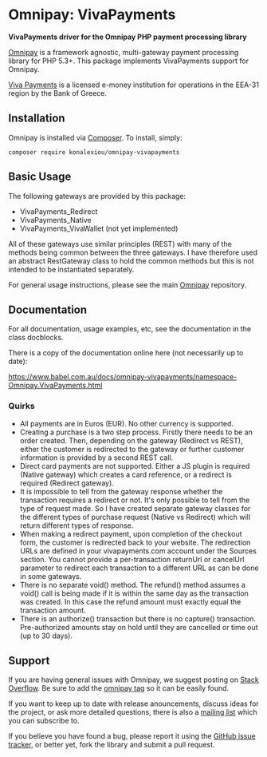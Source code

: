 # Omnipay: VivaPayments

**VivaPayments driver for the Omnipay PHP payment processing library**

[Omnipay](https://github.com/omnipay/omnipay) is a framework agnostic, multi-gateway payment
processing library for PHP 5.3+. This package implements VivaPayments support for Omnipay.

[Viva Payments](https://www.vivawallet.com/en-us/company) is a licensed e-money institution
for operations in the EEA-31 region by the Bank of Greece.

## Installation

Omnipay is installed via [Composer](http://getcomposer.org/). To install, simply:

```
composer require konalexiou/omnipay-vivapayments

```

## Basic Usage

The following gateways are provided by this package:

* VivaPayments_Redirect
* VivaPayments_Native
* VivaPayments_VivaWallet (not yet implemented)

All of these gateways use similar principles (REST) with many of the methods being common between
the three gateways.  I have therefore used an abstract RestGateway class to hold the common methods
but this is not intended to be instantiated separately.

For general usage instructions, please see the main [Omnipay](https://github.com/omnipay/omnipay)
repository.

## Documentation

For all documentation, usage examples, etc, see the documentation in the class
docblocks.

There is a copy of the documentation online here (not necessarily up to date):

https://www.babel.com.au/docs/omnipay-vivapayments/namespace-Omnipay.VivaPayments.html

### Quirks

* All payments are in Euros (EUR). No other currency is supported.
* Creating a purchase is a two step process.  Firstly there needs to be
  an order created.  Then, depending on the gateway (Redirect vs REST),
  either the customer is redirected to the gateway or further customer
  information is provided by a second REST call.
* Direct card payments are not supported.  Either a JS plugin is required
  (Native gateway) which creates a card reference, or a redirect is required
  (Redirect gateway).
* It is impossible to tell from the gateway response whether the transaction
  requires a redirect or not.  It's only possible to tell from the type of
  request made.  So I have created separate gateway classes for the different
  types of purchase request (Native vs Redirect) which will return different
  types of response.
* When making a redirect payment, upon completion of the checkout form, the
  customer is redirected back to your website. The redirection URLs are defined
  in your vivapayments.com account under the Sources section.  You cannot provide
  a per-transaction returnUrl or cancelUrl parameter to redirect each transaction
  to a different URL as can be done in some gateways.
* There is no separate void() method.  The refund() method assumes a void() call
  is being made if it is within the same day as the transaction was created.  In
  this case the refund amount must exactly equal the transaction amount.
* There is an authorize() transaction but there is no capture() transaction.
  Pre-authorized amounts stay on hold until they are cancelled or time out (up to 30 days).

## Support

If you are having general issues with Omnipay, we suggest posting on
[Stack Overflow](http://stackoverflow.com/). Be sure to add the
[omnipay tag](http://stackoverflow.com/questions/tagged/omnipay) so it can be easily found.

If you want to keep up to date with release anouncements, discuss ideas for the project,
or ask more detailed questions, there is also a [mailing list](https://groups.google.com/forum/#!forum/omnipay) which
you can subscribe to.

If you believe you have found a bug, please report it using the [GitHub issue tracker](https://github.com/delatbabel/omnipay-vivapayments/issues),
or better yet, fork the library and submit a pull request.
